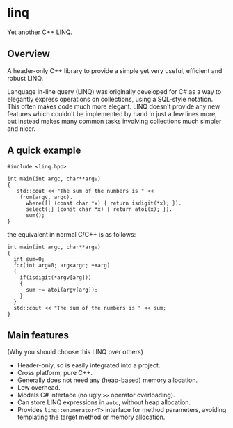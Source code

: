 # linq
Yet another C++ LINQ.

## Overview
A header-only C++ library to provide a simple yet very useful, efficient and robust LINQ.

Language in-line query (LINQ) was originally developed for C# as a way to elegantly express operations on collections, using a SQL-style notation. This often makes code much more elegant. LINQ doesn't provide any new features which couldn't be implemented by hand in just a few lines more, but instead makes many common tasks involving collections much simpler and nicer.

## A quick example

```
#include <linq.hpp>

int main(int argc, char**argv)
{
   std::cout << "The sum of the numbers is " << 
    from(argv, argc).
      where([] (const char *x) { return isdigit(*x); }).
      select([] (const char *x) { return atoi(x); }).
      sum();
}
```
the equivalent in normal C/C++ is as follows: 
```
int main(int argc, char**argv)
{
  int sum=0;
  for(int arg=0; arg<argc; ++arg)
  {
    if(isdigit(*argv[arg]))
    {
      sum += atoi(argv[arg]);
    }
  }
  std::cout << "The sum of the numbers is " << sum;
}
```

## Main features

(Why you should choose this LINQ over others)

* Header-only, so is easily integrated into a project.
* Cross platform, pure C++.
* Generally does not need any (heap-based) memory allocation.
* Low overhead.
* Models C# interface (no ugly ```>>``` operator overloading).
* Can store LINQ expressions in ```auto```, without heap allocation.
* Provides ```linq::enumerator<T>``` interface for method parameters, avoiding templating the target method or memory allocation.
